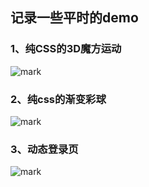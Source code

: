 ## 记录一些平时的demo

### 1、纯CSS的3D魔方运动

![mark](http://img.cdn.tsuzx.cn/blog/20200609/vfGcsiR4NdAM.gif)

### 2、纯css的渐变彩球

![mark](http://img.cdn.tsuzx.cn/hexo_admin/20200612/Fn7IXcMqrfs8.gif)


### 3、动态登录页

![mark](http://img.cdn.tsuzx.cn/hexo_admin/20200615/1hqL01yqv8lL.gif)